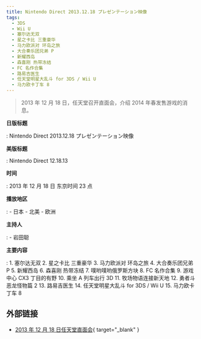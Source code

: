 ```yaml
---
title: Nintendo Direct 2013.12.18 プレゼンテーション映像
tags:
  - 3DS
  - Wii U
  - 塞尔达无双
  - 星之卡比 三重豪华
  - 马力欧派对 环岛之旅
  - 大合奏乐团兄弟 P
  - 新耀西岛
  - 森喜刚 热带冻结
  - FC 名作合集
  - 路易吉医生
  - 任天堂明星大乱斗 for 3DS / Wii U
  - 马力欧卡丁车 8
---
```


> 2013 年 12 月 18 日，任天堂召开直面会，介绍 2014 年春发售游戏的消息。

**日版标题**

:   Nintendo Direct 2013.12.18 プレゼンテーション映像

**美版标题**

:   Nintendo Direct 12.18.13

**时间**

:   2013 年 12 月 18 日 东京时间 23 点

**播放地区**

:   - 日本
    - 北美
    - 欧洲

**主持人**

:   - 岩田聪

**主要内容**

:   1. 塞尔达无双
    2. 星之卡比 三重豪华
    3. 马力欧派对 环岛之旅
    4. 大合奏乐团兄弟 P
    5. 新耀西岛
    6. 森喜刚 热带冻结
    7. 噗哟噗哟俄罗斯方块
    8. FC 名作合集
    9. 游戏中心 CX3 丁目的有野
    10. 乘坐 A 列车出行 3D
    11. 牧场物语连接新天地
    12. 勇者斗恶龙怪物篇 2
    13. 路易吉医生
    14. 任天堂明星大乱斗 for 3DS / Wii U
    15. 马力欧卡丁车 8

## 外部链接

- [2013 年 12 月 18 日任天堂直面会](https://www.bilibili.com/video/BV1FJ41167nf/){ target="_blank" }
